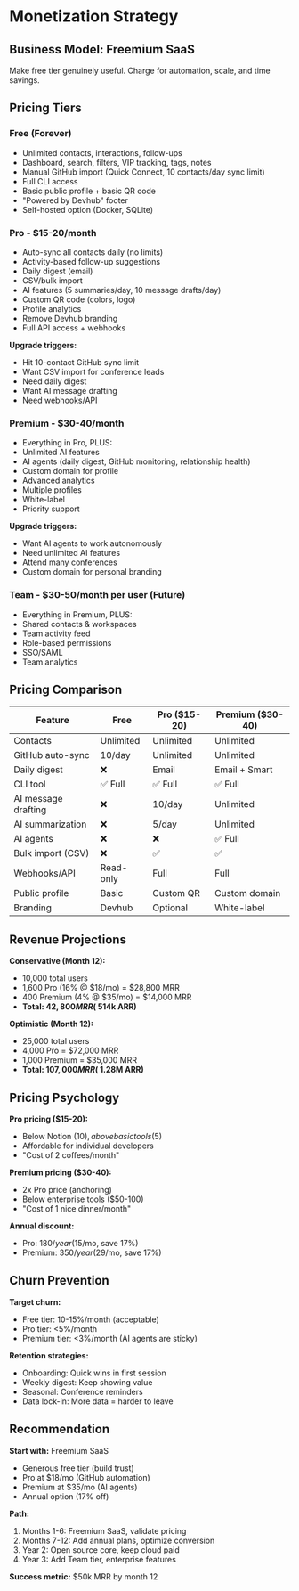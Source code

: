 # Monetization Strategy

## Business Model: Freemium SaaS

Make free tier genuinely useful. Charge for automation, scale, and
time savings.

## Pricing Tiers

### Free (Forever)

- Unlimited contacts, interactions, follow-ups
- Dashboard, search, filters, VIP tracking, tags, notes
- Manual GitHub import (Quick Connect, 10 contacts/day sync limit)
- Full CLI access
- Basic public profile + basic QR code
- "Powered by Devhub" footer
- Self-hosted option (Docker, SQLite)

### Pro - $15-20/month

- Auto-sync all contacts daily (no limits)
- Activity-based follow-up suggestions
- Daily digest (email)
- CSV/bulk import
- AI features (5 summaries/day, 10 message drafts/day)
- Custom QR code (colors, logo)
- Profile analytics
- Remove Devhub branding
- Full API access + webhooks

**Upgrade triggers:**

- Hit 10-contact GitHub sync limit
- Want CSV import for conference leads
- Need daily digest
- Want AI message drafting
- Need webhooks/API

### Premium - $30-40/month

- Everything in Pro, PLUS:
- Unlimited AI features
- AI agents (daily digest, GitHub monitoring, relationship health)
- Custom domain for profile
- Advanced analytics
- Multiple profiles
- White-label
- Priority support

**Upgrade triggers:**

- Want AI agents to work autonomously
- Need unlimited AI features
- Attend many conferences
- Custom domain for personal branding

### Team - $30-50/month per user (Future)

- Everything in Premium, PLUS:
- Shared contacts & workspaces
- Team activity feed
- Role-based permissions
- SSO/SAML
- Team analytics

## Pricing Comparison

| Feature             | Free      | Pro ($15-20) | Premium ($30-40) |
| ------------------- | --------- | ------------ | ---------------- |
| Contacts            | Unlimited | Unlimited    | Unlimited        |
| GitHub auto-sync    | 10/day    | Unlimited    | Unlimited        |
| Daily digest        | ❌        | Email        | Email + Smart    |
| CLI tool            | ✅ Full   | ✅ Full      | ✅ Full          |
| AI message drafting | ❌        | 10/day       | Unlimited        |
| AI summarization    | ❌        | 5/day        | Unlimited        |
| AI agents           | ❌        | ❌           | ✅ Full          |
| Bulk import (CSV)   | ❌        | ✅           | ✅               |
| Webhooks/API        | Read-only | Full         | Full             |
| Public profile      | Basic     | Custom QR    | Custom domain    |
| Branding            | Devhub    | Optional     | White-label      |

## Revenue Projections

**Conservative (Month 12):**

- 10,000 total users
- 1,600 Pro (16% @ $18/mo) = $28,800 MRR
- 400 Premium (4% @ $35/mo) = $14,000 MRR
- **Total: $42,800 MRR (~$514k ARR)**

**Optimistic (Month 12):**

- 25,000 total users
- 4,000 Pro = $72,000 MRR
- 1,000 Premium = $35,000 MRR
- **Total: $107,000 MRR (~$1.28M ARR)**

## Pricing Psychology

**Pro pricing ($15-20):**

- Below Notion ($10), above basic tools ($5)
- Affordable for individual developers
- "Cost of 2 coffees/month"

**Premium pricing ($30-40):**

- 2x Pro price (anchoring)
- Below enterprise tools ($50-100)
- "Cost of 1 nice dinner/month"

**Annual discount:**

- Pro: $180/year ($15/mo, save 17%)
- Premium: $350/year ($29/mo, save 17%)

## Churn Prevention

**Target churn:**

- Free tier: 10-15%/month (acceptable)
- Pro tier: <5%/month
- Premium tier: <3%/month (AI agents are sticky)

**Retention strategies:**

- Onboarding: Quick wins in first session
- Weekly digest: Keep showing value
- Seasonal: Conference reminders
- Data lock-in: More data = harder to leave

## Recommendation

**Start with:** Freemium SaaS

- Generous free tier (build trust)
- Pro at $18/mo (GitHub automation)
- Premium at $35/mo (AI agents)
- Annual option (17% off)

**Path:**

1. Months 1-6: Freemium SaaS, validate pricing
2. Months 7-12: Add annual plans, optimize conversion
3. Year 2: Open source core, keep cloud paid
4. Year 3: Add Team tier, enterprise features

**Success metric:** $50k MRR by month 12
